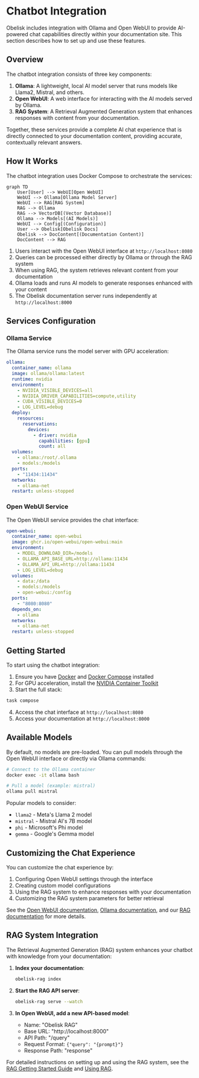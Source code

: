 # Chatbot Integration

Obelisk includes integration with Ollama and Open WebUI to provide AI-powered chat capabilities directly within your documentation site. This section describes how to set up and use these features.

## Overview

The chatbot integration consists of three key components:

1. **Ollama**: A lightweight, local AI model server that runs models like Llama2, Mistral, and others.
2. **Open WebUI**: A web interface for interacting with the AI models served by Ollama.
3. **RAG System**: A Retrieval Augmented Generation system that enhances responses with content from your documentation.

Together, these services provide a complete AI chat experience that is directly connected to your documentation content, providing accurate, contextually relevant answers.

## How It Works

The chatbot integration uses Docker Compose to orchestrate the services:

```mermaid
graph TD
    User[User] --> WebUI[Open WebUI]
    WebUI --> Ollama[Ollama Model Server]
    WebUI --> RAG[RAG System]
    RAG --> Ollama
    RAG --> VectorDB[(Vector Database)]
    Ollama --> Models[(AI Models)]
    WebUI --> Config[(Configuration)]
    User --> Obelisk[Obelisk Docs]
    Obelisk --> DocContent[(Documentation Content)]
    DocContent --> RAG
```

1. Users interact with the Open WebUI interface at `http://localhost:8080`
2. Queries can be processed either directly by Ollama or through the RAG system
3. When using RAG, the system retrieves relevant content from your documentation
4. Ollama loads and runs AI models to generate responses enhanced with your content
5. The Obelisk documentation server runs independently at `http://localhost:8000`

## Services Configuration

### Ollama Service

The Ollama service runs the model server with GPU acceleration:

```yaml
ollama:
  container_name: ollama
  image: ollama/ollama:latest
  runtime: nvidia
  environment:
    - NVIDIA_VISIBLE_DEVICES=all
    - NVIDIA_DRIVER_CAPABILITIES=compute,utility
    - CUDA_VISIBLE_DEVICES=0
    - LOG_LEVEL=debug
  deploy:
    resources:
      reservations:
        devices:
          - driver: nvidia
            capabilities: [gpu]
            count: all
  volumes:
    - ollama:/root/.ollama
    - models:/models
  ports:
    - "11434:11434"
  networks:
    - ollama-net
  restart: unless-stopped
```

### Open WebUI Service

The Open WebUI service provides the chat interface:

```yaml
open-webui:
  container_name: open-webui
  image: ghcr.io/open-webui/open-webui:main
  environment:
    - MODEL_DOWNLOAD_DIR=/models
    - OLLAMA_API_BASE_URL=http://ollama:11434
    - OLLAMA_API_URL=http://ollama:11434
    - LOG_LEVEL=debug
  volumes:
    - data:/data
    - models:/models
    - open-webui:/config
  ports:
    - "8080:8080"
  depends_on:
    - ollama
  networks:
    - ollama-net
  restart: unless-stopped
```

## Getting Started

To start using the chatbot integration:

1. Ensure you have [Docker](https://docs.docker.com/get-docker/) and [Docker Compose](https://docs.docker.com/compose/install/) installed
2. For GPU acceleration, install the [NVIDIA Container Toolkit](https://docs.nvidia.com/datacenter/cloud-native/container-toolkit/install-guide.html)
3. Start the full stack:

```bash
task compose
```

4. Access the chat interface at `http://localhost:8080`
5. Access your documentation at `http://localhost:8000`

## Available Models

By default, no models are pre-loaded. You can pull models through the Open WebUI interface or directly via Ollama commands:

```bash
# Connect to the Ollama container
docker exec -it ollama bash

# Pull a model (example: mistral)
ollama pull mistral
```

Popular models to consider:

- `llama2` - Meta's Llama 2 model
- `mistral` - Mistral AI's 7B model
- `phi` - Microsoft's Phi model
- `gemma` - Google's Gemma model

## Customizing the Chat Experience

You can customize the chat experience by:

1. Configuring Open WebUI settings through the interface
2. Creating custom model configurations
3. Using the RAG system to enhance responses with your documentation
4. Customizing the RAG system parameters for better retrieval

See the [Open WebUI documentation](https://github.com/open-webui/open-webui), [Ollama documentation](https://github.com/ollama/ollama), and our [RAG documentation](rag/getting-started.md) for more details.

## RAG System Integration

The Retrieval Augmented Generation (RAG) system enhances your chatbot with knowledge from your documentation:

1. **Index your documentation**:
   ```bash
   obelisk-rag index
   ```

2. **Start the RAG API server**:
   ```bash
   obelisk-rag serve --watch
   ```

3. **In Open WebUI, add a new API-based model**:
   - Name: "Obelisk RAG"
   - Base URL: "http://localhost:8000"
   - API Path: "/query"
   - Request Format: `{"query": "{prompt}"}`
   - Response Path: "response"

For detailed instructions on setting up and using the RAG system, see the [RAG Getting Started Guide](rag/getting-started.md) and [Using RAG](rag/using-rag.md).